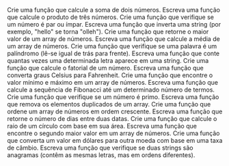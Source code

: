 Crie uma função que calcule a soma de dois números.
Escreva uma função que calcule o produto de três números.
Crie uma função que verifique se um número é par ou ímpar.
Escreva uma função que inverta uma string (por exemplo, "hello" se torna "olleh").
Crie uma função que retorne o maior valor de um array de números.
Escreva uma função que calcule a média de um array de números.
Crie uma função que verifique se uma palavra é um palíndromo (lê-se igual de trás para frente).
Escreva uma função que conte quantas vezes uma determinada letra aparece em uma string.
Crie uma função que calcule o fatorial de um número.
Escreva uma função que converta graus Celsius para Fahrenheit.
Crie uma função que encontre o valor mínimo e máximo em um array de números.
Escreva uma função que calcule a sequência de Fibonacci até um determinado número de termos.
Crie uma função que verifique se um número é primo.
Escreva uma função que remova os elementos duplicados de um array.
Crie uma função que ordene um array de números em ordem crescente.
Escreva uma função que retorne o número de dias entre duas datas.
Crie uma função que calcule o raio de um círculo com base em sua área.
Escreva uma função que encontre o segundo maior valor em um array de números.
Crie uma função que converta um valor em dólares para outra moeda com base em uma taxa de câmbio.
Escreva uma função que verifique se duas strings são anagramas (contêm as mesmas letras, mas em ordens diferentes).